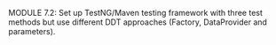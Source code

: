 MODULE 7.2:
Set up TestNG/Maven testing framework with three test methods but use different DDT approaches (Factory, DataProvider and parameters).